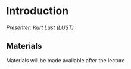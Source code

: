 # Introduction

*Presenter: Kurt Lust (LUST)*

## Materials

Materials will be made available after the lecture

<!--
<video src="https://462000265.lumidata.eu/2day-20251020/recordings/I101-Introduction.mp4" controls="controls"></video>
-->

<!--
-   A video recording will follow.
-->

<!--
-   [Slides](https://462000265.lumidata.eu/2day-20251020/files/LUMI-2day-20251020-I101-IntroductionCourse.pdf)

Archived materials on LUMI:

-   Slides: `/appl/local/training/2day-20251020/files/LUMI-2day-20251020-I101-IntroductionCourse.pdf`

-   Recording: `/appl/local/training/2day-20251020/recordings/I101-Introduction.mp4`
-->

